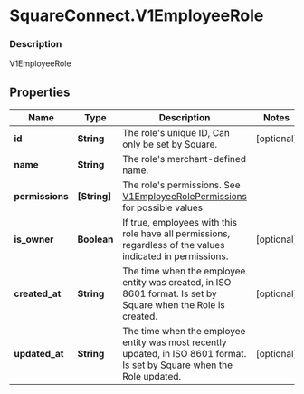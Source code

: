 # SquareConnect.V1EmployeeRole

### Description

V1EmployeeRole

## Properties
Name | Type | Description | Notes
------------ | ------------- | ------------- | -------------
**id** | **String** | The role&#39;s unique ID, Can only be set by Square. | [optional] 
**name** | **String** | The role&#39;s merchant-defined name. | 
**permissions** | **[String]** | The role&#39;s permissions. See [V1EmployeeRolePermissions](#type-v1employeerolepermissions) for possible values | 
**is_owner** | **Boolean** | If true, employees with this role have all permissions, regardless of the values indicated in permissions. | [optional] 
**created_at** | **String** | The time when the employee entity was created, in ISO 8601 format. Is set by Square when the Role is created. | [optional] 
**updated_at** | **String** | The time when the employee entity was most recently updated, in ISO 8601 format. Is set by Square when the Role updated. | [optional] 


